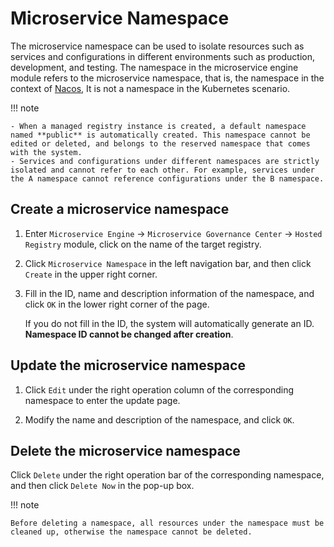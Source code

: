 # Microservice Namespace

The microservice namespace can be used to isolate resources such as services and configurations in different environments such as production, development, and testing. The namespace in the microservice engine module refers to the microservice namespace, that is, the namespace in the context of [Nacos](https://nacos.io/docs/what-is-nacos.html), It is not a namespace in the Kubernetes scenario.

!!! note

    - When a managed registry instance is created, a default namespace named **public** is automatically created. This namespace cannot be edited or deleted, and belongs to the reserved namespace that comes with the system.
    - Services and configurations under different namespaces are strictly isolated and cannot refer to each other. For example, services under the A namespace cannot reference configurations under the B namespace.

## Create a microservice namespace

1. Enter `Microservice Engine` -> `Microservice Governance Center` -> `Hosted Registry` module, click on the name of the target registry.

    

2. Click `Microservice Namespace` in the left navigation bar, and then click `Create` in the upper right corner.
  
    

3. Fill in the ID, name and description information of the namespace, and click `OK` in the lower right corner of the page.

    If you do not fill in the ID, the system will automatically generate an ID. **Namespace ID cannot be changed after creation**.

    

## Update the microservice namespace

1. Click `Edit` under the right operation column of the corresponding namespace to enter the update page.

    

2. Modify the name and description of the namespace, and click `OK`.
  
    

## Delete the microservice namespace

Click `Delete` under the right operation bar of the corresponding namespace, and then click `Delete Now` in the pop-up box.

!!! note
  
    Before deleting a namespace, all resources under the namespace must be cleaned up, otherwise the namespace cannot be deleted.

